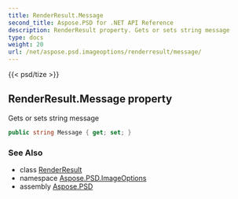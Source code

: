 ```yaml
---
title: RenderResult.Message
second_title: Aspose.PSD for .NET API Reference
description: RenderResult property. Gets or sets string message
type: docs
weight: 20
url: /net/aspose.psd.imageoptions/renderresult/message/
---
```

{{< psd/tize >}}
## RenderResult.Message property

Gets or sets string message

```csharp
public string Message { get; set; }
```

### See Also

* class [RenderResult](../)
* namespace [Aspose.PSD.ImageOptions](../../../aspose.psd.imageoptions/)
* assembly [Aspose.PSD](../../../)


